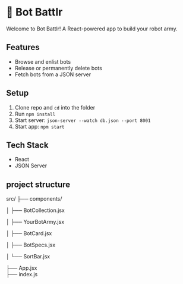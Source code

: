 # 🤖 Bot Battlr

Welcome to Bot Battlr! A React-powered app to build your robot army.

## Features

- Browse and enlist bots
- Release or permanently delete bots
- Fetch bots from a JSON server

## Setup

1. Clone repo and `cd` into the folder
2. Run `npm install`
3. Start server: `json-server --watch db.json --port 8001`
4. Start app: `npm start`

## Tech Stack

- React
- JSON Server

## project structure
src/
├── components/

│   ├── BotCollection.jsx 

│   ├── YourBotArmy.jsx 

│   ├── BotCard.jsx  

│   ├── BotSpecs.jsx   

│   └── SortBar.jsx     
        
├── App.jsx                     
├── index.js                   
